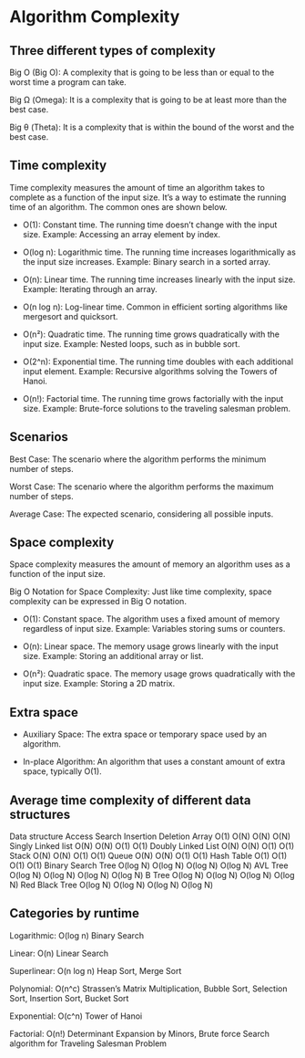 # Algorithm Complexity

## Three different types of complexity

Big O (Big O): A complexity that is going to be less than or equal to the worst time a program can take.

Big Ω (Omega): It is a complexity that is going to be at least more than the best case.

Big θ (Theta): It is a complexity that is within the bound of the worst and the best case.

## Time complexity

Time complexity measures the amount of time an algorithm takes to complete as a function of the input size. It’s a way to estimate the running time of an algorithm. The common ones are shown below.

- O(1): Constant time. The running time doesn’t change with the input size. Example: Accessing an array element by index.

- O(log n): Logarithmic time. The running time increases logarithmically as the input size increases. Example: Binary search in a sorted array.

- O(n): Linear time. The running time increases linearly with the input size. Example: Iterating through an array.

- O(n log n): Log-linear time. Common in efficient sorting algorithms like mergesort and quicksort.

- O(n²): Quadratic time. The running time grows quadratically with the input size. Example: Nested loops, such as in bubble sort.

- O(2^n): Exponential time. The running time doubles with each additional input element. Example: Recursive algorithms solving the Towers of Hanoi.

- O(n!): Factorial time. The running time grows factorially with the input size. Example: Brute-force solutions to the traveling salesman problem.

## Scenarios

Best Case: The scenario where the algorithm performs the minimum number of steps.

Worst Case: The scenario where the algorithm performs the maximum number of steps.

Average Case: The expected scenario, considering all possible inputs.

## Space complexity

Space complexity measures the amount of memory an algorithm uses as a function of the input size.

Big O Notation for Space Complexity: Just like time complexity, space complexity can be expressed in Big O notation.

- O(1): Constant space. The algorithm uses a fixed amount of memory regardless of input size. Example: Variables storing sums or counters.

- O(n): Linear space. The memory usage grows linearly with the input size. Example: Storing an additional array or list.

- O(n²): Quadratic space. The memory usage grows quadratically with the input size. Example: Storing a 2D matrix.

## Extra space

- Auxiliary Space: The extra space or temporary space used by an algorithm.

- In-place Algorithm: An algorithm that uses a constant amount of extra space, typically O(1).

## Average time complexity of different data structures

Data                structure Access  Search Insertion Deletion
Array               O(1)      O(N)     O(N)     O(N)
Singly Linked list  O(N)      O(N)     O(1)     O(1)
Doubly Linked List  O(N)      O(N)     O(1)     O(1)
Stack               O(N)      O(N)     O(1)     O(1)
Queue               O(N)      O(N)     O(1)     O(1)
Hash Table          O(1)      O(1)     O(1)     O(1)
Binary Search Tree  O(log N)  O(log N) O(log N) O(log N)
AVL Tree            O(log N)  O(log N) O(log N) O(log N)
B Tree              O(log N)  O(log N) O(log N) O(log N)
Red Black Tree      O(log N)  O(log N) O(log N) O(log N)

## Categories by runtime

Logarithmic: O(log n) Binary Search

Linear: O(n) Linear Search

Superlinear: O(n log n) Heap Sort, Merge Sort

Polynomial: O(n^c) Strassen’s Matrix Multiplication, Bubble Sort, Selection Sort, Insertion Sort, Bucket Sort

Exponential: O(c^n) Tower of Hanoi

Factorial: O(n!) Determinant Expansion by Minors, Brute force Search algorithm for Traveling Salesman Problem
